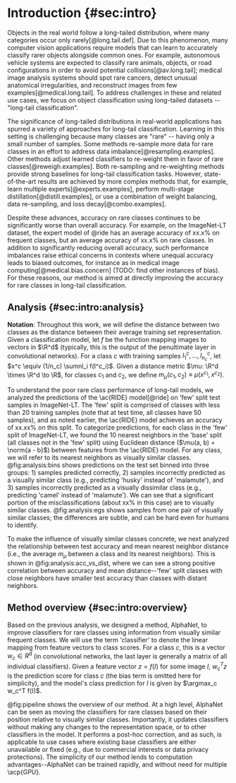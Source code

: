 # Introduction {#sec:intro}

Objects in the real world follow a long-tailed distribution, where many
categories occur only rarely[@long.tail.def]. Due to this phenomenon,
many computer vision applications require models that can learn to
accurately classify rarer objects alongside common ones. For example,
autonomous vehicle systems are expected to classify rare animals,
objects, or road configurations in order to avoid potential
collisions[@av.long.tail]; medical image analysis systems should spot
rare cancers, detect unusual anatomical irregularities, and reconstruct
images from few examples[@medical.long.tail]. To address challenges in
these and related use cases, we focus on object classification using
long-tailed datasets -- "long-tail classification".

The significance of long-tailed distributions in real-world applications
has spurred a variety of approaches for long-tail classification.
Learning in this setting is challenging because many classes are "rare"
-- having only a small number of samples. Some methods re-sample more
data for rare classes in an effort to address data
imbalance[@resampling.examples]. Other methods adjust learned
classifiers to re-weight them in favor of rare
classes[@reweigh.examples]. Both re-sampling and re-weighting methods
provide strong baselines for long-tail classification tasks. However,
state-of-the-art results are achieved by more complex methods that, for
example, learn multiple experts[@experts.examples], perform multi-stage
distillation[@distill.examples], or use a combination of weight
balancing, data re-sampling, and loss decay[@combo.examples].

Despite these advances, accuracy on rare classes continues to be
significantly worse than overall accuracy. For example, on the
ImageNet-LT dataset, the expert model of @ride has an average accuracy
of xx.x% on frequent classes, but an average accuracy of xx.x% on rare
classes. In addition to significantly reducing overall accuracy, such
performance imbalances raise ethical concerns in contexts where unequal
accuracy leads to biased outcomes, for instance as in medical image
computing[@medical.bias.concern] (TODO: find other instances of bias).
For these reasons, our method is aimed at directly improving the
accuracy for rare classes in long-tail classification.

## Analysis {#sec:intro:analysis}

**Notation**: Throughout this work, we will define the distance between
two classes as the distance between their average training set
representation. Given a classification model, let $f$ be the function
mapping images to vectors in $\R^d$ (typically, this is the output of
the penultimate layer in convolutional networks). For a class $c$ with
training samples $I^c_1, \dots, I^c_{n_c}$, let $x^c \equiv (1/n_c)
\sumnl_i f(I^c_i)$. Given a distance metric $\mu: \R^d \times \R^d \to
\R$, for classes $c_1$ and $c_2$, we define $m_\mu(c_1, c_2) \equiv
\mu(x^{c_1}, x^{c_2})$.

To understand the poor rare class performance of long-tail models, we
analyzed the predictions of the \ac{RIDE} model[@ride] on 'few' split
test samples in ImageNet-LT. The 'few' split is comprised of classes
with less than 20 training samples (note that at test time, all classes
have 50 samples), and as noted earlier, the \ac{RIDE} model achieves an
accuracy of xx.xx% on this split. To categorize predictions, for each
class in the 'few' split of ImageNet-LT, we found the 10 nearest
neighbors in the 'base' split (all classes not in the 'few' split) using
Euclidean distance ($\mu(a, b) = \norm{a - b}$) between features from
the \ac{RIDE} model. For any class, we will refer to its nearest
neighbors as visually similar classes. @fig:analysis:bins shows
predictions on the test set binned into three groups: 1) samples
predicted correctly, 2) samples incorrectly predicted as a visually
similar class (e.g., predicting 'husky' instead of 'malamute'), and 3)
samples incorrectly predicted as a visually dissimilar class (e.g.,
predicting 'camel' instead of 'malamute'). We can see that a significant
portion of the misclassifications (about xx% in this case) are to
visually similar classes. @fig:analysis:egs shows samples from one pair
of visually similar classes; the differences are subtle, and can be hard
even for humans to identify.

To make the influence of visually similar classes concrete, we next
analyzed the relationship between test accuracy and mean nearest
neighbor distance (i.e., the average $m_\mu$ between a class and its
nearest neighbors). This is shown in @fig:analysis:acc_vs_dist, where
we can see a strong positive correlation between accuracy and mean
distance--'few' split classes with close neighbors have smaller test
accuracy than classes with distant neighbors.

## Method overview {#sec:intro:overview}

Based on the previous analysis, we designed a method, AlphaNet, to
improve classifiers for rare classes using information from visually
similar frequent classes. We will use the term 'classifier' to denote
the linear mapping from feature vectors to class scores. For a class
$c$, this is a vector $w_c \in R^d$ (in convolutional networks, the last
layer is generally a matrix of all individual classifiers). Given a
feature vector $z = f(I)$ for some image $I$, $w_c^T z$ is the
prediction score for class $c$ (the bias term is omitted here for
simplicity), and the model's class prediction for $I$ is given by
$\argmax_c w_c^T f(I)$.

@fig:pipeline shows the overview of our method. At a high level,
AlphaNet can be seen as moving the classifiers for rare classes based on
their position relative to visually similar classes. Importantly, it
updates classifiers without making any changes to the representation
space, or to other classifiers in the model. It performs a post-hoc
correction, and as such, is applicable to use cases where existing base
classifiers are either unavailable or fixed (e.g., due to commercial
interests or data privacy protections). The simplicity of our method
lends to computation advantages--AlphaNet can be trained rapidly, and
without need for multiple \acp{GPU}.
